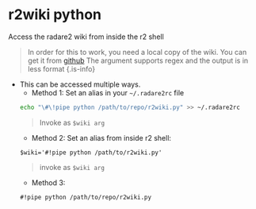 <!-- TITLE: r2wiki.py -->

# r2wiki python
Access the radare2 wiki from inside the r2 shell
> In order for this to work, you need a local copy of the wiki. You can get it from [github](https://github.com/securisec/radare2_wiki)
> The argument supports regex and the output is in less format
{.is-info}
- This can be accessed multiple ways. 
	- Method 1: Set an alias in your `~/.radare2rc` file		
    ```sh
    echo "\#\!pipe python /path/to/repo/r2wiki.py" >> ~/.radare2rc
    ```
	 > Invoke as `$wiki arg`
	- Method 2: Set an alias from inside r2 shell:
	```text
	$wiki='#!pipe python /path/to/r2wiki.py'
	```
	 > invoke as `$wiki arg`
	- Method 3: 
    ```text
    #!pipe python /path/to/repo/r2wiki.py
    ```



		